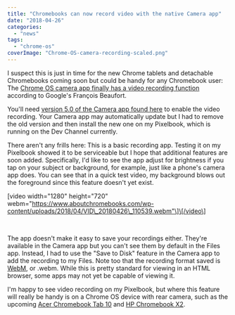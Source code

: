 ```yaml
---
title: "Chromebooks can now record video with the native Camera app"
date: "2018-04-26"
categories: 
  - "news"
tags: 
  - "chrome-os"
coverImage: "Chrome-OS-camera-recording-scaled.png"
---
```


I suspect this is just in time for the new Chrome tablets and detachable Chromebooks coming soon but could be handy for any Chromebook user: The [Chrome OS camera app finally has a video recording function](https://plus.google.com/+FrancoisBeaufort/posts/SqyjigXoAZb) according to Google's François Beaufort.

You'll need [version 5.0 of the Camera app found here](https://chrome.google.com/webstore/detail/camera/hfhhnacclhffhdffklopdkcgdhifgngh) to enable the video recording. Your Camera app may automatically update but I had to remove the old version and then install the new one on my Pixelbook, which is running on the Dev Channel currently.

There aren't any frills here: This is a basic recording app. Testing it on my Pixelbook showed it to be serviceable but I hope that additional features are soon added. Specifically, I'd like to see the app adjust for brightness if you tap on your subject or background, for example, just like a phone's camera app does. You can see that in a quick test video, my background blows out the foreground since this feature doesn't yet exist.

\[video width="1280" height="720" webm="https://www.aboutchromebooks.com/wp-content/uploads/2018/04/VID\_20180426\_110539.webm"\]\[/video\]

 

The app doesn't make it easy to save your recordings either. They're available in the Camera app but you can't see them by default in the Files app. Instead, I had to use the "Save to Disk" feature in the Camera app to add the recording to my Files. Note too that the recording format saved is [WebM](https://en.wikipedia.org/wiki/WebM), or .webm. While this is pretty standard for viewing in an HTML browser, some apps may not yet be capable of viewing it.

I'm happy to see video recording on my Pixelbook, but where this feature will really be handy is on a Chrome OS device with rear camera, such as the upcoming [Acer Chromebook Tab 10](https://www.acer.com/ac/en/US/content/series-features/acerchromebooktab10) and [HP Chromebook X2](https://www.aboutchromebooks.com/news/hp-chromebook-x2-arrives-as-the-first-detachable-chromebook-tablet/).
